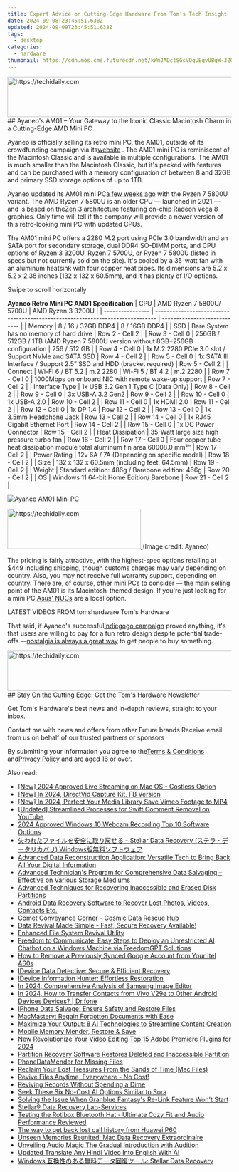 ```yaml
---
title: Expert Advice on Cutting-Edge Hardware From Tom's Tech Insight
date: 2024-09-08T23:45:51.638Z
updated: 2024-09-09T23:45:51.638Z
tags:
  - desktop
categories:
  - hardware
thumbnail: https://cdn.mos.cms.futurecdn.net/kWmJADctSGsVQqUEqvUBqW-320-80.png
---
```


<!-- affiliate ads begin -->
<a href="https://appsumo.8odi.net/c/5597632/2123727/7443" target="_top" id="2123727">
  <img src="//a.impactradius-go.com/display-ad/7443-2123727" border="0" alt="https://techidaily.com" width="728" height="90"/>
</a>
<img height="0" width="0" src="https://appsumo.8odi.net/i/5597632/2123727/7443" style="position:absolute;visibility:hidden;" border="0" />
<!-- affiliate ads end -->
## Ayaneo's AM01 – Your Gateway to the Iconic Classic Macintosh Charm in a Cutting-Edge AMD Mini PC

Ayaneo is officially selling its retro mini PC, the AM01, outside of its crowdfunding campaign via its[website](https://ayaneo.com/goods/8451695378677?) . The AM01 mini PC is reminiscent of the Macintosh Classic and is available in multiple configurations. The AM01 is much smaller than the Macintosh Classic, but it's packed with features and can be purchased with a memory configuration of between 8 and 32GB and primary SSD storage options of up to 1TB.

 Ayaneo updated its AM01 mini PC[a few weeks ago](https://www.tomshardware.com/desktops/mini-pcs/ayaneo-am01-macintosh-esque-mini-pc-design-gets-an-amd-zen-3-upgrade) with the Ryzen 7 5800U variant. The AMD Ryzen 7 5800U is an older CPU — launched in 2021 — and is based on the[Zen 3 architecture](https://www.tomshardware.com/news/amd-zen-3-zen-4-epyc-rome-milan-genoa-architecture-microarchitecture,40561.html) featuring on-chip Radeon Vega 8 graphics. Only time will tell if the company will provide a newer version of this retro-looking mini PC with updated CPUs.

 The AM01 mini PC offers a 2280 M.2 port using PCIe 3.0 bandwidth and an SATA port for secondary storage, dual DDR4 SO-DIMM ports, and CPU options of Ryzen 3 3200U, Ryzen 7 5700U, or Ryzen 7 5800U (listed in specs but not currently sold on the site). It's cooled by a 35-watt fan with an aluminum heatsink with four copper heat pipes. Its dimensions are 5.2 x 5.2 x 2.38 inches (132 x 132 x 60.5mm), and it has plenty of I/O options.

 Swipe to scroll horizontally

__Ayaneo Retro Mini PC AM01 Specification__
| CPU              | AMD Ryzen 7 5800U/ 5700U                                                       | AMD Ryzen 3 3200U            |
| ---------------- | ------------------------------------------------------------------------------ | ---------------------------- |
| Memory           | 8 / 16 / 32GB DDR4                                                             | 8 / 16GB DDR4                |
| SSD              | Bare System has no memory of hard drive                                        | Row 2 - Cell 2               |
| Row 3 - Cell 0   | 256GB / 512GB / 1TB (AMD Ryzen 7 5800U version without 8GB+256GB configuration | 256 / 512 GB                 |
| Row 4 - Cell 0   | 1x M.2 2280 PCIe 3.0 slot / Support NVMe and SATA SSD                          | Row 4 - Cell 2               |
| Row 5 - Cell 0   | 1x SATA III Interface / Support 2.5” SSD and HDD (bracket required)            | Row 5 - Cell 2               |
| Connect          | Wi-Fi 6 / BT 5.2 \| m.2 2280                                                   | Wi-Fi 5 / BT 4.2 \| m.2 2280 |
| Row 7 - Cell 0   | 1000Mbps on onboard NIC with remote wake-up support                            | Row 7 - Cell 2               |
| Interface Type   | 1x USB 3.2 Gen 1 Type C (Data Only)                                            | Row 8 - Cell 2               |
| Row 9 - Cell 0   | 3x USB-A 3.2 Gen2                                                              | Row 9 - Cell 2               |
| Row 10 - Cell 0  | 1x USB-A 2.0                                                                   | Row 10 - Cell 2              |
| Row 11 - Cell 0  | 1x HDMI 2.0                                                                    | Row 11 - Cell 2              |
| Row 12 - Cell 0  | 1x DP 1.4                                                                      | Row 12 - Cell 2              |
| Row 13 - Cell 0  | 1x 3.5mm Headphone Jack                                                        | Row 13 - Cell 2              |
| Row 14 - Cell 0  | 1x RJ45 Gigabit Ethernet Port                                                  | Row 14 - Cell 2              |
| Row 15 - Cell 0  | 1x DC Power Connector                                                          | Row 15 - Cell 2              |
| Heat Dissipation | 35-Watt large size high pressure turbo fan                                     | Row 16 - Cell 2              |
| Row 17 - Cell 0  | Four copper tube heat dissipation module total aluminum fin area 60008.0 mm²”  | Row 17 - Cell 2              |
| Power Rating     | 12v 6A / 7A (Depending on specific model)                                      | Row 18 - Cell 2              |
| Size             | 132 x 132 x 60.5mm (including feet, 64.5mm)                                    | Row 19 - Cell 2              |
| Weight           | Standard edition: 486g / Barebone edition: 466g                                | Row 20 - Cell 2              |
| OS               | Windows 11 64-bit Home Edition/ Barebone                                       | Row 21 - Cell 2              |

![Ayaneo AM01 Mini PC](https://cdn.mos.cms.futurecdn.net/WGEpGR8Pts2g8USJ2KBFfh-320-80.jpg)

<!-- affiliate ads begin -->
<a href="https://aligracehair.sjv.io/c/5597632/2115946/19272" target="_top" id="2115946">
  <img src="//a.impactradius-go.com/display-ad/19272-2115946" border="0" alt="https://techidaily.com" width="300" height="90"/>
</a>
<img height="0" width="0" src="https://aligracehair.sjv.io/i/5597632/2115946/19272" style="position:absolute;visibility:hidden;" border="0" />
<!-- affiliate ads end -->
 (Image credit: Ayaneo)

 The pricing is fairly attractive, with the highest-spec options retailing at $449 including shipping, though customs charges may vary depending on country. Also, you may not receive full warranty support, depending on country. There are, of course, other mini PCs to consider — the main selling point of the AM01 is its Macintosh-themed design. If you're just looking for a mini PC,[Asus' NUCs](https://www.tomshardware.com/desktops/mini-pcs/asus-reveals-pricing-for-its-new-nucs-nuc-14-pro-starts-at-dollar394-and-nuc-14-pro-at-dollar869) are a local option.

 LATEST VIDEOS FROM tomshardware Tom's Hardware

 That said, if Ayaneo's successful[Indiegogo campaign](https://www.indiegogo.com/projects/ayaneo-retro-mini-pc-creator-of-mini-pc-2-0-era#/) proved anything, it's that users are willing to pay for a fun retro design despite potential trade-offs —[nostalgia is always a great way](https://www.tomshardware.com/peripherals/mechanical-keyboards/grab-this-cool-retro-console-inspired-keyboard-for-just-dollar83) to get people to buy something.

<!-- affiliate ads begin -->
<a href="https://ephamedtechinc.pxf.io/c/5597632/2136624/26400" target="_top" id="2136624">
  <img src="//a.impactradius-go.com/display-ad/26400-2136624" border="0" alt="https://techidaily.com" width="728" height="90"/>
</a>
<img height="0" width="0" src="https://ephamedtechinc.pxf.io/i/5597632/2136624/26400" style="position:absolute;visibility:hidden;" border="0" />
<!-- affiliate ads end -->
## Stay On the Cutting Edge: Get the Tom's Hardware Newsletter

 Get Tom's Hardware's best news and in-depth reviews, straight to your inbox.

 Contact me with news and offers from other Future brands  Receive email from us on behalf of our trusted partners or sponsors

 By submitting your information you agree to the[Terms & Conditions](https://futureplc.com/terms-conditions/) and[Privacy Policy](https://futureplc.com/privacy-policy/) and are aged 16 or over.


<ins class="adsbygoogle"
     style="display:block"
     data-ad-format="autorelaxed"
     data-ad-client="ca-pub-7571918770474297"
     data-ad-slot="1223367746"></ins>



<ins class="adsbygoogle"
     style="display:block"
     data-ad-client="ca-pub-7571918770474297"
     data-ad-slot="8358498916"
     data-ad-format="auto"
     data-full-width-responsive="true"></ins>

<span class="atpl-alsoreadstyle">Also read:</span>
<div><ul>
<li><a href="https://screen-video-capture.techidaily.com/new-2024-approved-live-streaming-on-mac-os-costless-option/"><u>[New] 2024 Approved  Live Streaming on Mac OS - Costless Option</u></a></li>
<li><a href="https://facebook-clips.techidaily.com/new-in-2024-directvid-capture-kit-fb-version/"><u>[New] In 2024, DirectVid Capture Kit, FB Version</u></a></li>
<li><a href="https://vimeo-videos.techidaily.com/new-in-2024-perfect-your-media-library-save-vimeo-footage-to-mp4/"><u>[New] In 2024, Perfect Your Media Library  Save Vimeo Footage to MP4</u></a></li>
<li><a href="https://youtube-tips.techidaily.com/ed-streamlined-processes-for-swift-comment-removal-on-youtube/"><u>[Updated] Streamlined Processes for Swift Comment Removal on YouTube</u></a></li>
<li><a href="https://smart-video-editing.techidaily.com/2024-approved-windows-10-webcam-recording-top-10-software-options/"><u>2024 Approved Windows 10 Webcam Recording Top 10 Software Options</u></a></li>
<li><a href="https://data-recovery.techidaily.com/1720600397383-stellar-data-recovery-windows/"><u>失われたファイルを安全に取り戻せる - Stellar Data Recovery (ステラ・データリカバリ) Windows版無料ソフトウェア</u></a></li>
<li><a href="https://data-recovery.techidaily.com/advanced-data-reconstruction-application-versatile-tech-to-bring-back-all-your-digital-information/"><u>Advanced Data Reconstruction Application: Versatile Tech to Bring Back All Your Digital Information</u></a></li>
<li><a href="https://data-recovery.techidaily.com/advanced-technicians-program-for-comprehensive-data-salvaging-effective-on-various-storage-mediums/"><u>Advanced Technician's Program for Comprehensive Data Salvaging – Effective on Various Storage Mediums</u></a></li>
<li><a href="https://data-recovery.techidaily.com/advanced-techniques-for-recovering-inaccessible-and-erased-disk-partitions/"><u>Advanced Techniques for Recovering Inaccessible and Erased Disk Partitions</u></a></li>
<li><a href="https://data-recovery.techidaily.com/android-data-recovery-software-to-recover-lost-photos-videos-contacts-etc/"><u>Android Data Recovery Software to Recover Lost Photos, Videos, Contacts Etc.</u></a></li>
<li><a href="https://data-recovery.techidaily.com/comet-conveyance-corner-cosmic-data-rescue-hub/"><u>Comet Conveyance Corner - Cosmic Data Rescue Hub</u></a></li>
<li><a href="https://data-recovery.techidaily.com/data-revival-made-simple-fast-secure-recovery-available/"><u>Data Revival Made Simple - Fast, Secure Recovery Available!</u></a></li>
<li><a href="https://data-recovery.techidaily.com/enhanced-file-system-revival-utility/"><u>Enhanced File System Revival Utility</u></a></li>
<li><a href="https://tech-hub.techidaily.com/freedom-to-communicate-easy-steps-to-deploy-an-unrestricted-ai-chatbot-on-a-windows-machine-via-freedomgpt-solutions/"><u>Freedom to Communicate: Easy Steps to Deploy an Unrestricted AI Chatbot on a Windows Machine via FreedomGPT Solutions</u></a></li>
<li><a href="https://unlock-android.techidaily.com/how-to-remove-a-previously-synced-google-account-from-your-itel-a60s-by-drfone-android/"><u>How to Remove a Previously Synced Google Account from Your Itel A60s</u></a></li>
<li><a href="https://data-recovery.techidaily.com/idevice-data-detective-secure-and-efficient-recovery/"><u>IDevice Data Detective: Secure & Efficient Recovery</u></a></li>
<li><a href="https://data-recovery.techidaily.com/idevice-information-hunter-effortless-restoration/"><u>IDevice Information Hunter: Effortless Restoration</u></a></li>
<li><a href="https://extra-information.techidaily.com/in-2024-comprehensive-analysis-of-samsung-image-editor/"><u>In 2024, Comprehensive Analysis of Samsung Image Editor</u></a></li>
<li><a href="https://android-transfer.techidaily.com/in-2024-how-to-transfer-contacts-from-vivo-v29e-to-other-android-devices-devices-drfone-by-drfone-transfer-from-android-transfer-from-android/"><u>In 2024, How to Transfer Contacts from Vivo V29e to Other Android Devices Devices? | Dr.fone</u></a></li>
<li><a href="https://data-recovery.techidaily.com/iphone-data-salvage-ensure-safety-and-restore-files/"><u>IPhone Data Salvage: Ensure Safety and Restore Files</u></a></li>
<li><a href="https://data-recovery.techidaily.com/macmastery-regain-forgotten-documents-with-ease/"><u>MacMastery: Regain Forgotten Documents with Ease</u></a></li>
<li><a href="https://tech-revival.techidaily.com/maximize-your-output-8-ai-technologies-to-streamline-content-creation/"><u>Maximize Your Output: 8 AI Technologies to Streamline Content Creation</u></a></li>
<li><a href="https://data-recovery.techidaily.com/mobile-memory-mender-restore-and-save/"><u>Mobile Memory Mender, Restore & Save</u></a></li>
<li><a href="https://smart-video-editing.techidaily.com/new-revolutionize-your-video-editing-top-15-adobe-premiere-plugins-for-2024/"><u>New Revolutionize Your Video Editing Top 15 Adobe Premiere Plugins for 2024</u></a></li>
<li><a href="https://data-recovery.techidaily.com/partition-recovery-software-restores-deleted-and-inaccessible-partition/"><u>Partition Recovery Software Restores Deleted and Inaccessible Partition</u></a></li>
<li><a href="https://data-recovery.techidaily.com/phonedatamender-for-missing-files/"><u>PhoneDataMender for Missing Files</u></a></li>
<li><a href="https://data-recovery.techidaily.com/reclaim-your-lost-treasures-from-the-sands-of-time-mac-files/"><u>Reclaim Your Lost Treasures From the Sands of Time (Mac Files)</u></a></li>
<li><a href="https://data-recovery.techidaily.com/1720600524349-revive-files-anytime-everywhere-no-cost/"><u>Revive Files Anytime, Everywhere - No Cost!</u></a></li>
<li><a href="https://data-recovery.techidaily.com/reviving-records-without-spending-a-dime/"><u>Reviving Records Without Spending a Dime</u></a></li>
<li><a href="https://tech-savvy.techidaily.com/seek-these-six-no-cost-ai-options-similar-to-sora/"><u>Seek These Six No-Cost AI Options Similar to Sora</u></a></li>
<li><a href="https://win-blog.techidaily.com/solving-the-issue-when-granblue-fantasys-re-link-feature-wont-start/"><u>Solving the Issue When Granblue Fantasy's Re-Link Feature Won't Start</u></a></li>
<li><a href="https://data-recovery.techidaily.com/stellar-data-recovery-lab-services/"><u>Stellar® Data Recovery Lab-Services</u></a></li>
<li><a href="https://buynow-info.techidaily.com/testing-the-rotibox-bluetooth-hat-ultimate-cozy-fit-and-audio-performance-reviewed/"><u>Testing the Rotibox Bluetooth Hat - Ultimate Cozy Fit and Audio Performance Reviewed</u></a></li>
<li><a href="https://techidaily.com/the-way-to-get-back-lost-call-history-from-huawei-p60-by-fonelab-android-recover-call-logs/"><u>The way to get back lost call history from Huawei P60</u></a></li>
<li><a href="https://data-recovery.techidaily.com/unseen-memories-reunited-mac-data-recovery-extraordinaire/"><u>Unseen Memories Reunited: Mac Data Recovery Extraordinaire</u></a></li>
<li><a href="https://extra-information.techidaily.com/unveiling-audio-magic-the-gradual-introduction-with-audition/"><u>Unveiling Audio Magic  The Gradual Introduction with Audition</u></a></li>
<li><a href="https://ai-video.techidaily.com/updated-translate-any-hindi-video-into-english-with-ai/"><u>Updated Translate Any Hindi Video Into English With AI</u></a></li>
<li><a href="https://data-recovery.techidaily.com/1720600730174-windows-stellar-data-recovery/"><u>Windows 互換性のある無料データ回復ツール: Stellar Data Recovery</u></a></li>
</ul></div>
